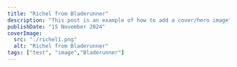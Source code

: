 ```yaml
---
title: "Richel from Bladerunner"
description: "This post is an example of how to add a cover/hero image"
publishDate: "15 November 2024"
coverImage:
  src: "./richel1.png"
  alt: "Richel from Bladerunner"
tags: ["test", "image","Bladerunner"]
---
```

